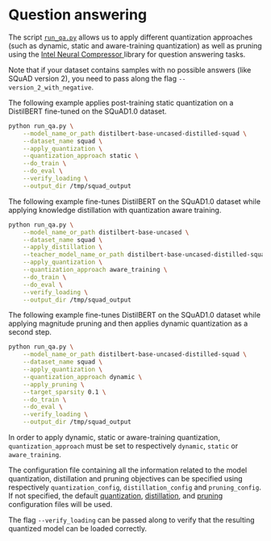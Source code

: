 <!---
Copyright 2020 The HuggingFace Team. All rights reserved.

Licensed under the Apache License, Version 2.0 (the "License");
you may not use this file except in compliance with the License.
You may obtain a copy of the License at

    http://www.apache.org/licenses/LICENSE-2.0

Unless required by applicable law or agreed to in writing, software
distributed under the License is distributed on an "AS IS" BASIS,
WITHOUT WARRANTIES OR CONDITIONS OF ANY KIND, either express or implied.
See the License for the specific language governing permissions and
limitations under the License.
-->

# Question answering


The script [`run_qa.py`](https://github.com/huggingface/optimum-intel/blob/main/examples/neural_compressor/question-answering/run_qa.py)
allows us to apply different quantization approaches (such as dynamic, static and aware-training quantization) as well as pruning 
using the [Intel Neural Compressor ](https://github.com/intel/neural-compressor) library for
question answering tasks.

Note that if your dataset contains samples with no possible answers (like SQuAD version 2), you need to pass along 
the flag `--version_2_with_negative`.

The following example applies post-training static quantization on a DistilBERT fine-tuned on the SQuAD1.0 dataset.

```bash
python run_qa.py \
    --model_name_or_path distilbert-base-uncased-distilled-squad \
    --dataset_name squad \
    --apply_quantization \
    --quantization_approach static \
    --do_train \
    --do_eval \
    --verify_loading \
    --output_dir /tmp/squad_output
```

The following example fine-tunes DistilBERT on the SQuAD1.0 dataset while applying knowledge distillation with quantization aware training.

```bash
python run_qa.py \
    --model_name_or_path distilbert-base-uncased \
    --dataset_name squad \
    --apply_distillation \
    --teacher_model_name_or_path distilbert-base-uncased-distilled-squad \
    --apply_quantization \
    --quantization_approach aware_training \
    --do_train \
    --do_eval \
    --verify_loading \
    --output_dir /tmp/squad_output
```

The following example fine-tunes DistilBERT on the SQuAD1.0 dataset while applying magnitude pruning and then applies 
dynamic quantization as a second step.

```bash
python run_qa.py \
    --model_name_or_path distilbert-base-uncased-distilled-squad \
    --dataset_name squad \
    --apply_quantization \
    --quantization_approach dynamic \
    --apply_pruning \
    --target_sparsity 0.1 \
    --do_train \
    --do_eval \
    --verify_loading \
    --output_dir /tmp/squad_output
```

In order to apply dynamic, static or aware-training quantization, `quantization_approach` must be set to 
respectively `dynamic`, `static` or `aware_training`.

The configuration file containing all the information related to the model quantization, distillation and pruning objectives can be 
specified using respectively `quantization_config`, `distillation_config` and `pruning_config`. If not specified, the default
[quantization](https://github.com/huggingface/optimum-intel/blob/main/examples/neural_compressor/config/quantization.yml),
[distillation](https://github.com/huggingface/optimum-intel/blob/main/examples/neural_compressor/config/distillation.yml),
and [pruning](https://github.com/huggingface/optimum-intel/blob/main/examples/neural_compressor/config/prune.yml) 
configuration files will be used.

The flag `--verify_loading` can be passed along to verify that the resulting quantized model can be loaded correctly.
